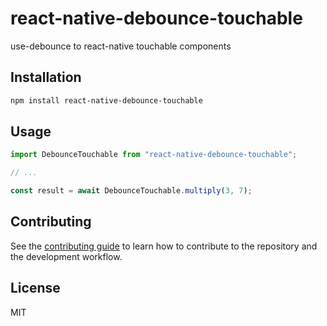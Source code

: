 # react-native-debounce-touchable

use-debounce to react-native touchable components

## Installation

```sh
npm install react-native-debounce-touchable
```

## Usage

```js
import DebounceTouchable from "react-native-debounce-touchable";

// ...

const result = await DebounceTouchable.multiply(3, 7);
```

## Contributing

See the [contributing guide](CONTRIBUTING.md) to learn how to contribute to the repository and the development workflow.

## License

MIT
